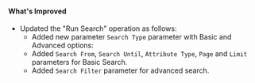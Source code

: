 #### What's Improved
- Updated the "Run Search" operation as follows:
  - Added new parameter `Search Type` parameter with Basic and Advanced options:
  - Added `Search From`, `Search Until`, `Attribute Type`, `Page` and `Limit` parameters for Basic Search.
  - Added `Search Filter` parameter for advanced search.